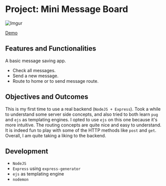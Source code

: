 # Project: Mini Message Board

![Imgur](https://guarded-everglades-52797.herokuapp.com/)

[Demo](https://guarded-everglades-52797.herokuapp.com/)

## Features and Functionalities

A basic message saving app.

- Check all messages.
- Send a new message.
- Route to home or to send message route.

## Objectives and Outcomes

This is my first time to use a real backend (`NodeJS + Express`). Took a while to understand some server side concepts, and also tried to both learn `pug` and `ejs` as templating engines. I opted to use `ejs` on this one because it's more intuitive. The routing concepts are quite nice and easy to understand. It is indeed fun to play with some of the HTTP methods like `post` and `get`. Overall, I am quite taking a liking to the backend.

## Development

- `NodeJS`
- `Express` using `express-generator`
- `ejs` as templating engine
- `nodemon`
